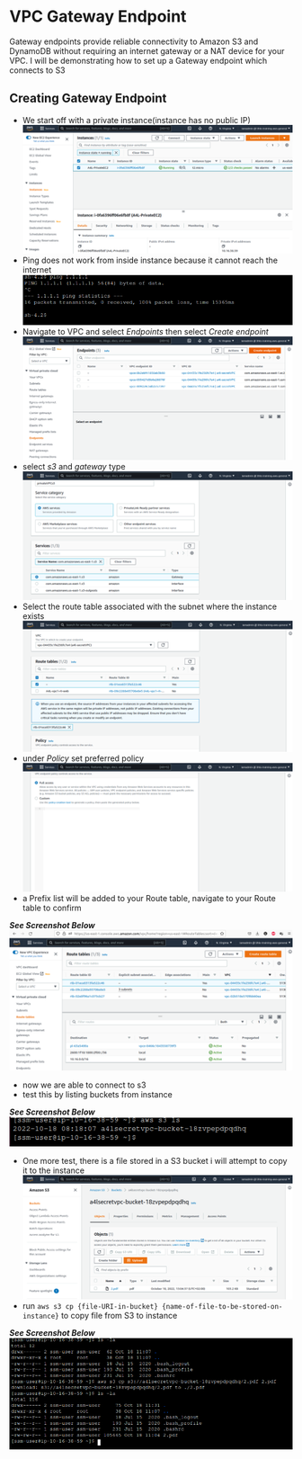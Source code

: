 # VPC Gateway Endpoint
Gateway endpoints provide reliable connectivity to Amazon S3 and DynamoDB without requiring an internet gateway or a NAT device for your VPC. I will be demonstrating how to set up a Gateway endpoint which connects to S3

## Creating Gateway Endpoint
- We start off with a private instance(instance has no public IP)
![picture1](https://github.com/Lihle80/AWS/blob/main/VPC-Endpoint-Gateway/images/1.-private-instance-with-no-internet-connection(no-Public-IP).png)
- Ping does not work from inside instance because it cannot reach the internet
![picture2](https://github.com/Lihle80/AWS/blob/main/VPC-Endpoint-Gateway/images/2.-ping-does-not-work.png)
- Navigate to VPC and select _Endpoints_ then select _Create endpoint_
![picture3](https://github.com/Lihle80/AWS/blob/main/VPC-Endpoint-Gateway/images/3.-move-to-VPC-and-select-endpoints-and-create-gateway-endpoint.png)
- select _s3_ and _gateway_ type
![picture4](https://github.com/Lihle80/AWS/blob/main/VPC-Endpoint-Gateway/images/4.-select-s3-and-gateway-type.png)
- Select the route table associated with the subnet where the instance exists
![picture5](https://github.com/Lihle80/AWS/blob/main/VPC-Endpoint-Gateway/images/5.-select-RT.png)
- under _Policy_ set preferred policy
![picture6](https://github.com/Lihle80/AWS/blob/main/VPC-Endpoint-Gateway/images/6.-set-full-access.png)
- a Prefix list will be added to your Route table, navigate to your Route table to confirm

**_See Screenshot Below_**
![picture7](https://github.com/Lihle80/AWS/blob/main/VPC-Endpoint-Gateway/images/7.-prefix-list-added-to-RT.png)
- now we are able to connect to s3
- test this by listing buckets from instance

**_See Screenshot Below_**
![picture8](https://github.com/Lihle80/AWS/blob/main/VPC-Endpoint-Gateway/images/8.-able-to-connect-to-bucket-using-endpoint-gateway.png)
- One more test, there is a file stored in a S3 bucket i will attempt to copy it to the instance
![picture](https://github.com/Lihle80/AWS/blob/main/VPC-Endpoint-Gateway/images/the-bucket-with-file.png)
- run ```aws s3 cp {file-URI-in-bucket} {name-of-file-to-be-stored-on-instance}``` to copy file from S3 to instance

**_See Screenshot Below_**
![picture9](https://github.com/Lihle80/AWS/blob/main/VPC-Endpoint-Gateway/images/9.-copy-file-from-bucket-onto-instance.png)
